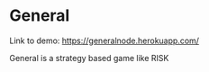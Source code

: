 # General

Link to demo: https://generalnode.herokuapp.com/

General is a strategy based game like RISK
